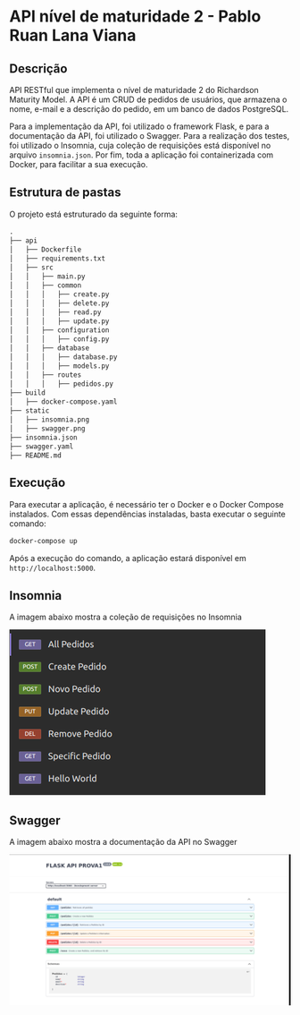 # API nível de maturidade 2 - Pablo Ruan Lana Viana

## Descrição

API RESTful que implementa o nível de maturidade 2 do Richardson Maturity Model. A API é um CRUD de pedidos de usuários, que armazena o nome, e-mail e a descrição do pedido, em um banco de dados PostgreSQL.

Para a implementação da API, foi utilizado o framework Flask, e para a documentação da API, foi utilizado o Swagger. Para a realização dos testes, foi utilizado o Insomnia, cuja coleção de requisições está disponível no arquivo `insomnia.json`. Por fim, toda a aplicação foi containerizada com Docker, para facilitar a sua execução.

## Estrutura de pastas

O projeto está estruturado da seguinte forma:

```
.
├── api
│   ├── Dockerfile
│   ├── requirements.txt
│   ├── src
│   │   ├── main.py
│   │   ├── common
│   │   │   ├── create.py
│   │   │   ├── delete.py
│   │   │   ├── read.py
│   │   │   ├── update.py
│   │   ├── configuration
│   │   │   ├── config.py
│   │   ├── database
│   │   │   ├── database.py
│   │   │   ├── models.py
│   │   ├── routes
│   │   │   ├── pedidos.py
├── build
│   ├── docker-compose.yaml
├── static
│   ├── insomnia.png
│   ├── swagger.png
├── insomnia.json
├── swagger.yaml
├── README.md
```

## Execução

Para executar a aplicação, é necessário ter o Docker e o Docker Compose instalados. Com essas dependências instaladas, basta executar o seguinte comando:

```bash
docker-compose up
```

Após a execução do comando, a aplicação estará disponível em `http://localhost:5000`.

## Insomnia

A imagem abaixo mostra a coleção de requisições no Insomnia

![Insomnia](static/insomnia.png)

## Swagger

A imagem abaixo mostra a documentação da API no Swagger

![Swagger](static/swagger.png)